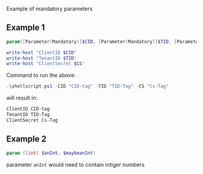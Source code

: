 Example of mandatory parameters

## Example 1
```powershell
param([Parameter(Mandatory)]$CID, [Parameter(Mandatory)]$TID, [Parameter(Mandatory)]$CS)

write-host "ClientID $CID"
write-host "TenantID $TID"
write-host "ClientSecret $CS"
```

Command to run the above:

```powershell
.\shellscript.ps1 -CID "CID-tag" -TID "TID-Tag" -CS "Cs-Tag"
```

will result in:

```powershell
ClientID CID-tag
TenantID TID-Tag
ClientSecret Cs-Tag
```

## Example 2

```powershell
param ([int] $anInt, $maybeanInt)
```

parameter `anInt` would need to contain intiger numbers
